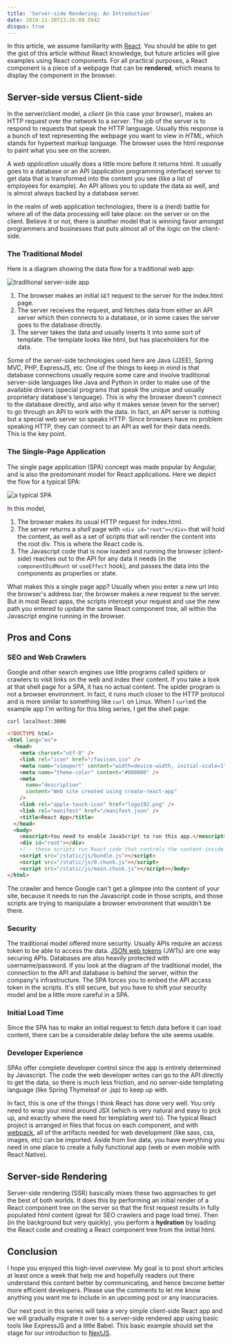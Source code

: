 ```yaml
---
title: 'Server-side Rendering: An Introduction'
date: 2019-11-30T23:26:09.594Z
disqus: true
---
```

In this article, we assume familiarity with [React](https://reactjs.org/). You should be able to get the gist of this article without React knowledge, but future articles will give examples using React components. For all practical purposes, a React component is a piece of a webpage that can be **rendered**, which means to display the component in the browser.

## Server-side versus Client-side

In the server/client model, a _client_ (in this case your browser), makes an HTTP request over the network to a _server_. The job of the server is to respond to requests that speak the HTTP language. Usually this response is a bunch of text representing the webpage you want to view in _HTML_, which stands for hypertext markup language. The browser uses the html response to paint what you see on the screen.

A _web application_ usually does a little more before it returns html. It usually goes to a database or an API (application programming interface) server to get data that is transformed into the content you see (like a list of employees for example). An API allows you to update the data as well, and is almost always backed by a database server.

In the realm of web application technologies, there is a (nerd) battle for where all of the data processing will take place: on the server or on the client. Believe it or not, there is another model that is winning favor amongst programmers and businesses that puts almost all of the logic on the client-side.

### The Traditional Model

Here is a diagram showing the data flow for a traditional web app:

![traditional server-side app](/assets/images/traditional-web-app.png "A Traditional Server-side App")

1. The browser makes an initial `GET` request to the server for the index.html page.
2. The server receives the request, and fetches data from either an API server which then connects to a database, or in some cases the server goes to the database directly.
3. The server takes the data and usually inserts it into some sort of template. The template looks like html, but has placeholders for the data.

Some of the server-side technologies used here are Java (J2EE), Spring MVC, PHP, ExpressJS, etc. One of the things to keep in mind is that database connections usually require some care and involve traditional server-side languages like Java and Python in order to make use of the available drivers (special programs that speak the unique and usually proprietary database's language). This is why the browser doesn't connect to the database directly, and also why it makes sense (even for the server) to go through an API to work with the data. In fact, an API server is nothing but a special web server so speaks HTTP. Since browsers have no problem speaking HTTP, they can connect to an API as well for their data needs. This is the key point.

### The Single-Page Application

The single page application (SPA) concept was made popular by Angular, and is also the predominant model for React applications. Here we depict the flow for a typical SPA:

![a typical SPA](/assets/images/typical-spa.png "A Typical SPA")

In this model,

1. The browser makes its usual HTTP request for index.html.
2. The server returns a _shell_ page with `<div id="root"></div>` that will hold the content, as well as a set of scripts that will render the content into the root div. This is where the React code is.
3. The Javascript code that is now loaded and running the browser (client-side) reaches out to the API for any data it needs (in the `componentDidMount` or `useEffect` hook), and passes the data into the components as properties or state.

What makes this a single page app? Usually when you enter a new url into the browser's address bar, the browser makes a _new_ request to the server. But in most React apps, the scripts intercept your request and use the new path you entered to update the same React component tree, all within the Javascript engine running in the browser.

## Pros and Cons

### SEO and Web Crawlers

Google and other search engines use little programs called spiders or crawlers to visit links on the web and index their content. If you take a look at that shell page for a SPA, it has no actual content. The spider program is not a browser environment. In fact, it runs much closer to the HTTP protocol and is more similar to something like `curl` on Linux. When I `curl`ed the example app I'm writing for this blog series, I get the shell page:

```
curl localhost:3000
```

```html
<!DOCTYPE html>
<html lang="en">
  <head>
    <meta charset="utf-8" />
    <link rel="icon" href="/favicon.ico" />
    <meta name="viewport" content="width=device-width, initial-scale=1" />
    <meta name="theme-color" content="#000000" />
    <meta
      name="description"
      content="Web site created using create-react-app"
    />
    <link rel="apple-touch-icon" href="logo192.png" />
    <link rel="manifest" href="/manifest.json" />
    <title>React App</title>
  </head>
  <body>
    <noscript>You need to enable JavaScript to run this app.</noscript>
    <div id="root"></div>
    <!-- these scripts run React code that controls the content inside of the root div -->
    <script src="/static/js/bundle.js"></script>
    <script src="/static/js/0.chunk.js"></script>
    <script src="/static/js/main.chunk.js"></script></body>
</html>
```

The crawler and hence Google can't get a glimpse into the content of your site, because it needs to run the Javascript code in those scripts, and those scripts are trying to manipulate a browser environment that wouldn't be there.

### Security

The traditional model offered more security. Usually APIs require an access token to be able to access the data. [JSON web tokens](https://jwt.io) (JWTs) are one way securing APIs. Databases are also heavily protected with username/password. If you look at the diagram of the traditional model, the connection to the API and database is behind the server, within the company's infrastructure. The SPA forces you to embed the API access token in the scripts. It's still secure, but you have to shift your security model and be a little more careful in a SPA.

### Initial Load Time

Since the SPA has to make an initial request to fetch data before it can load content, there can be a considerable delay before the site seems usable.

### Developer Experience

SPAs offer complete developer control since the app is entirely determined by Javascript. The code the web developer writes can go to the API directly to get the data, so there is much less friction, and no server-side templating language (like Spring Thymeleaf or .jsp) to keep up with.

In fact, this is one of the things I think React has done very well. You only need to wrap your mind around JSX (which is very natural and easy to pick up, and exactly where the need for templating went to). The typical React project is arranged in files that focus on each component, and with [webpack](https://webpack.js.org), all of the artifacts needed for web development (like sass, css, images, etc) can be imported. Aside from live data, you have everything you need in one place to create a fully functional app (web or even mobile with React Native).

## Server-side Rendering

Server-side rendering (SSR) basically mixes these two approaches to get the best of both worlds. It does this by performing an initial render of a React component tree on the server so that the first request results in fully populated html content (great for SEO crawlers and page load time). Then (in the background but very quickly), you perform a **hydration** by loading the React code and creating a React component tree from the initial html.

## Conclusion

I hope you enjoyed this high-level overview. My goal is to post short articles at least once a week that help me and hopefully readers out there understand this content better by communicating, and hence become better more efficient developers. Please use the comments to let me know anything you want me to include in an upcoming post or any inaccuracies.

Our next post in this series will take a very simple client-side React app and we will gradually migrate it over to a server-side rendered app using basic tools like ExpressJS and a little Babel. This basic example should set the stage for our introduction to [NextJS](https://nextjs.org).
